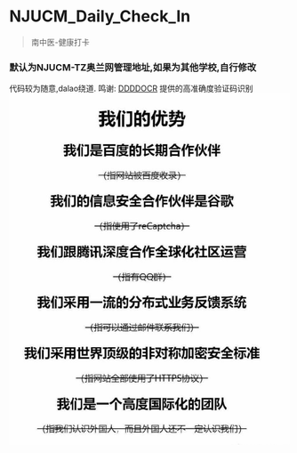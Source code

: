 # NJUCM_Daily_Check_In
> 南中医-健康打卡

### 默认为NJUCM-TZ奥兰网管理地址,如果为其他学校,自行修改
代码较为随意,dalao绕道.
鸣谢: [DDDDOCR](https://github.com/sml2h3/ddddocr)   提供的高准确度验证码识别
![B-King](./imgs/1.jpg)



